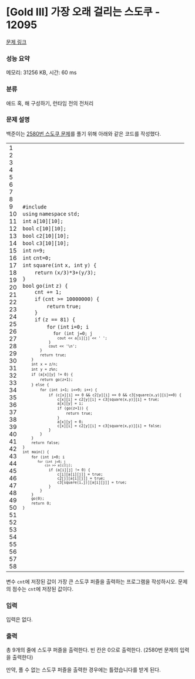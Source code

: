 # [Gold III] 가장 오래 걸리는 스도쿠 - 12095 

[문제 링크](https://www.acmicpc.net/problem/12095) 

### 성능 요약

메모리: 31256 KB, 시간: 60 ms

### 분류

애드 혹, 해 구성하기, 런타임 전의 전처리

### 문제 설명

<p>백준이는 <a href="https://www.acmicpc.net/problem/2580">2580번 스도쿠 문제</a>를 풀기 위해 아래와 같은 코드를 작성했다.</p>

<div><div id="highlighter_922549" class="syntaxhighlighter  c"><table border="0" cellpadding="0" cellspacing="0"><tbody><tr><td class="gutter"><div class="line number1 index0 alt2">1</div><div class="line number2 index1 alt1">2</div><div class="line number3 index2 alt2">3</div><div class="line number4 index3 alt1">4</div><div class="line number5 index4 alt2">5</div><div class="line number6 index5 alt1">6</div><div class="line number7 index6 alt2">7</div><div class="line number8 index7 alt1">8</div><div class="line number9 index8 alt2">9</div><div class="line number10 index9 alt1">10</div><div class="line number11 index10 alt2">11</div><div class="line number12 index11 alt1">12</div><div class="line number13 index12 alt2">13</div><div class="line number14 index13 alt1">14</div><div class="line number15 index14 alt2">15</div><div class="line number16 index15 alt1">16</div><div class="line number17 index16 alt2">17</div><div class="line number18 index17 alt1">18</div><div class="line number19 index18 alt2">19</div><div class="line number20 index19 alt1">20</div><div class="line number21 index20 alt2">21</div><div class="line number22 index21 alt1">22</div><div class="line number23 index22 alt2">23</div><div class="line number24 index23 alt1">24</div><div class="line number25 index24 alt2">25</div><div class="line number26 index25 alt1">26</div><div class="line number27 index26 alt2">27</div><div class="line number28 index27 alt1">28</div><div class="line number29 index28 alt2">29</div><div class="line number30 index29 alt1">30</div><div class="line number31 index30 alt2">31</div><div class="line number32 index31 alt1">32</div><div class="line number33 index32 alt2">33</div><div class="line number34 index33 alt1">34</div><div class="line number35 index34 alt2">35</div><div class="line number36 index35 alt1">36</div><div class="line number37 index36 alt2">37</div><div class="line number38 index37 alt1">38</div><div class="line number39 index38 alt2">39</div><div class="line number40 index39 alt1">40</div><div class="line number41 index40 alt2">41</div><div class="line number42 index41 alt1">42</div><div class="line number43 index42 alt2">43</div><div class="line number44 index43 alt1">44</div><div class="line number45 index44 alt2">45</div><div class="line number46 index45 alt1">46</div><div class="line number47 index46 alt2">47</div><div class="line number48 index47 alt1">48</div><div class="line number49 index48 alt2">49</div><div class="line number50 index49 alt1">50</div><div class="line number51 index50 alt2">51</div><div class="line number52 index51 alt1">52</div><div class="line number53 index52 alt2">53</div><div class="line number54 index53 alt1">54</div><div class="line number55 index54 alt2">55</div><div class="line number56 index55 alt1">56</div><div class="line number57 index56 alt2">57</div><div class="line number58 index57 alt1">58</div></td><td class="code"><div class="container"><div class="line number1 index0 alt2"><code class="c preprocessor">#include <iostream></code></div><div class="line number2 index1 alt1"><code class="c keyword bold">using</code> <code class="c keyword bold">namespace</code> <code class="c plain">std;</code></div><div class="line number3 index2 alt2"><code class="c color1 bold">int</code> <code class="c plain">a[10][10];</code></div><div class="line number4 index3 alt1"><code class="c color1 bold">bool</code> <code class="c plain">c[10][10];</code></div><div class="line number5 index4 alt2"><code class="c color1 bold">bool</code> <code class="c plain">c2[10][10];</code></div><div class="line number6 index5 alt1"><code class="c color1 bold">bool</code> <code class="c plain">c3[10][10];</code></div><div class="line number7 index6 alt2"><code class="c color1 bold">int</code> <code class="c plain">n=9;</code></div><div class="line number8 index7 alt1"><code class="c color1 bold">int</code> <code class="c plain">cnt=0;</code></div><div class="line number9 index8 alt2"><code class="c color1 bold">int</code> <code class="c plain">square(</code><code class="c color1 bold">int</code> <code class="c plain">x, </code><code class="c color1 bold">int</code> <code class="c plain">y) {</code></div><div class="line number10 index9 alt1"><code class="c spaces">    </code><code class="c keyword bold">return</code> <code class="c plain">(x/3)*3+(y/3);</code></div><div class="line number11 index10 alt2"><code class="c plain">}</code></div><div class="line number12 index11 alt1"><code class="c color1 bold">bool</code> <code class="c plain">go(</code><code class="c color1 bold">int</code> <code class="c plain">z) {</code></div><div class="line number13 index12 alt2"><code class="c spaces">    </code><code class="c plain">cnt += 1;</code></div><div class="line number14 index13 alt1"><code class="c spaces">    </code><code class="c keyword bold">if</code> <code class="c plain">(cnt >= 10000000) {</code></div><div class="line number15 index14 alt2"><code class="c spaces">        </code><code class="c keyword bold">return</code> <code class="c keyword bold">true</code><code class="c plain">;</code></div><div class="line number16 index15 alt1"><code class="c spaces">    </code><code class="c plain">}</code></div><div class="line number17 index16 alt2"><code class="c spaces">    </code><code class="c keyword bold">if</code> <code class="c plain">(z == 81) {</code></div><div class="line number18 index17 alt1"><code class="c spaces">        </code><code class="c keyword bold">for</code> <code class="c plain">(</code><code class="c color1 bold">int</code> <code class="c plain">i=0; i<n; i++) {</code></div><div class="line number19 index18 alt2"><code class="c spaces">            </code><code class="c keyword bold">for</code> <code class="c plain">(</code><code class="c color1 bold">int</code> <code class="c plain">j=0; j<n; j++) {</code></div><div class="line number20 index19 alt1"><code class="c spaces">                </code><code class="c plain">cout << a[i][j] << </code><code class="c string">' '</code><code class="c plain">;</code></div><div class="line number21 index20 alt2"><code class="c spaces">            </code><code class="c plain">}</code></div><div class="line number22 index21 alt1"><code class="c spaces">            </code><code class="c plain">cout << </code><code class="c string">'\n'</code><code class="c plain">;</code></div><div class="line number23 index22 alt2"><code class="c spaces">        </code><code class="c plain">}</code></div><div class="line number24 index23 alt1"><code class="c spaces">        </code><code class="c keyword bold">return</code> <code class="c keyword bold">true</code><code class="c plain">;</code></div><div class="line number25 index24 alt2"><code class="c spaces">    </code><code class="c plain">}</code></div><div class="line number26 index25 alt1"><code class="c spaces">    </code><code class="c color1 bold">int</code> <code class="c plain">x = z/n;</code></div><div class="line number27 index26 alt2"><code class="c spaces">    </code><code class="c color1 bold">int</code> <code class="c plain">y = z%n;</code></div><div class="line number28 index27 alt1"><code class="c spaces">    </code><code class="c keyword bold">if</code> <code class="c plain">(a[x][y] != 0) {</code></div><div class="line number29 index28 alt2"><code class="c spaces">        </code><code class="c keyword bold">return</code> <code class="c plain">go(z+1);</code></div><div class="line number30 index29 alt1"><code class="c spaces">    </code><code class="c plain">} </code><code class="c keyword bold">else</code> <code class="c plain">{</code></div><div class="line number31 index30 alt2"><code class="c spaces">        </code><code class="c keyword bold">for</code> <code class="c plain">(</code><code class="c color1 bold">int</code> <code class="c plain">i=1; i<=9; i++) {</code></div><div class="line number32 index31 alt1"><code class="c spaces">            </code><code class="c keyword bold">if</code> <code class="c plain">(c[x][i] == 0 && c2[y][i] == 0 && c3[square(x,y)][i]==0) {</code></div><div class="line number33 index32 alt2"><code class="c spaces">                </code><code class="c plain">c[x][i] = c2[y][i] = c3[square(x,y)][i] = </code><code class="c keyword bold">true</code><code class="c plain">;</code></div><div class="line number34 index33 alt1"><code class="c spaces">                </code><code class="c plain">a[x][y] = i;</code></div><div class="line number35 index34 alt2"><code class="c spaces">                </code><code class="c keyword bold">if</code> <code class="c plain">(go(z+1)) {</code></div><div class="line number36 index35 alt1"><code class="c spaces">                    </code><code class="c keyword bold">return</code> <code class="c keyword bold">true</code><code class="c plain">;</code></div><div class="line number37 index36 alt2"><code class="c spaces">                </code><code class="c plain">}</code></div><div class="line number38 index37 alt1"><code class="c spaces">                </code><code class="c plain">a[x][y] = 0;</code></div><div class="line number39 index38 alt2"><code class="c spaces">                </code><code class="c plain">c[x][i] = c2[y][i] = c3[square(x,y)][i] = </code><code class="c keyword bold">false</code><code class="c plain">;</code></div><div class="line number40 index39 alt1"><code class="c spaces">            </code><code class="c plain">}</code></div><div class="line number41 index40 alt2"><code class="c spaces">        </code><code class="c plain">}</code></div><div class="line number42 index41 alt1"><code class="c spaces">    </code><code class="c plain">}</code></div><div class="line number43 index42 alt2"><code class="c spaces">    </code><code class="c keyword bold">return</code> <code class="c keyword bold">false</code><code class="c plain">;</code></div><div class="line number44 index43 alt1"><code class="c plain">}</code></div><div class="line number45 index44 alt2"><code class="c color1 bold">int</code> <code class="c plain">main() {</code></div><div class="line number46 index45 alt1"><code class="c spaces">    </code><code class="c keyword bold">for</code> <code class="c plain">(</code><code class="c color1 bold">int</code> <code class="c plain">i=0; i<n; i++) {</code></div><div class="line number47 index46 alt2"><code class="c spaces">        </code><code class="c keyword bold">for</code> <code class="c plain">(</code><code class="c color1 bold">int</code> <code class="c plain">j=0; j<n; j++) {</code></div><div class="line number48 index47 alt1"><code class="c spaces">            </code><code class="c plain">cin >> a[i][j];</code></div><div class="line number49 index48 alt2"><code class="c spaces">            </code><code class="c keyword bold">if</code> <code class="c plain">(a[i][j] != 0) {</code></div><div class="line number50 index49 alt1"><code class="c spaces">                </code><code class="c plain">c[i][a[i][j]] = </code><code class="c keyword bold">true</code><code class="c plain">;</code></div><div class="line number51 index50 alt2"><code class="c spaces">                </code><code class="c plain">c2[j][a[i][j]] = </code><code class="c keyword bold">true</code><code class="c plain">;</code></div><div class="line number52 index51 alt1"><code class="c spaces">                </code><code class="c plain">c3[square(i,j)][a[i][j]] = </code><code class="c keyword bold">true</code><code class="c plain">;</code></div><div class="line number53 index52 alt2"><code class="c spaces">            </code><code class="c plain">}</code></div><div class="line number54 index53 alt1"><code class="c spaces">        </code><code class="c plain">}</code></div><div class="line number55 index54 alt2"><code class="c spaces">    </code><code class="c plain">}</code></div><div class="line number56 index55 alt1"><code class="c spaces">    </code><code class="c plain">go(0);</code></div><div class="line number57 index56 alt2"><code class="c spaces">    </code><code class="c keyword bold">return</code> <code class="c plain">0;</code></div><div class="line number58 index57 alt1"><code class="c plain">}</code></div></div></td></tr></tbody></table></div></div>

<p>변수 <code>cnt</code>에 저장된 값이 가장 큰 스도쿠 퍼즐을 출력하는 프로그램을 작성하시오. 문제의 점수는 <code>cnt</code>에 저장된 값이다.</p>

### 입력 

 <p>입력은 없다.</p>

### 출력 

 <p>총 9개의 줄에 스도쿠 퍼즐을 출력한다. 빈 칸은 0으로 출력한다. (2580번 문제의 입력을 출력한다)</p>

<p>만약, 풀 수 없는 스도쿠 퍼즐을 출력한 경우에는 틀렸습니다를 받게 된다.</p>

